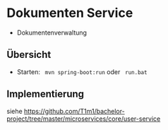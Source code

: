 # Dokumenten Service
- Dokumentenverwaltung

## Übersicht
- Starten: ``` mvn spring-boot:run``` oder ``` run.bat```


## Implementierung
siehe https://github.com/T1m1/bachelor-project/tree/master/microservices/core/user-service

